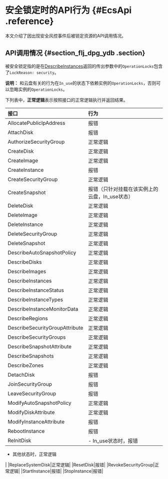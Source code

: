 # 安全锁定时的API行为 {#EcsApi .reference}

本文介绍了因出现安全风控事件后被锁定资源的API调用情况。

## API调用情况 {#section_flj_dpg_ydb .section}

被安全锁定指的是在[DescribeInstances](cn.zh-CN/API参考/实例/DescribeInstances.md#)返回的传出参数中的`OperationLocks`包含了`LockReason: security`。

**说明：** 和云盘有关的行为在`In_use`的状态下依赖实例的`OperationLocks`，否则可以忽略实例的`OperationLocks`。

下列表中，**正常逻辑**表示按照接口的正常逻辑执行并返回结果。

|接口|行为|
|:-|:-|
|AllocatePublicIpAddress|报错|
|AttachDisk|报错|
|AuthorizeSecurityGroup|正常逻辑|
|CreateDisk|正常逻辑|
|CreateImage|正常逻辑|
|CreateInstance|报错|
|CreateSecurityGroup|正常逻辑|
|CreateSnapshot|报错（只针对挂载在该实例上的云盘，In\_use状态）|
|DeleteDisk|正常逻辑|
|DeleteImage|正常逻辑|
|DeleteInstance|正常逻辑|
|DeleteSecurityGroup|正常逻辑|
|DeleteSnapshot|正常逻辑|
|DescribeAutoSnapshotPolicy|正常逻辑|
|DescribeDisks|正常逻辑|
|DescribeImages|正常逻辑|
|DescribeInstances|正常逻辑|
|DescribeInstanceStatus|正常逻辑|
|DescribeInstanceTypes|正常逻辑|
|DescribeInstanceMonitorData|正常逻辑|
|DescribeRegions|正常逻辑|
|DescribeSecurityGroupAttribute|正常逻辑|
|DescribeSecurityGroups|正常逻辑|
|DescribeSnapshotAttribute|正常逻辑|
|DescribeSnapshots|正常逻辑|
|DescribeZones|正常逻辑|
|DetachDisk|报错|
|JoinSecurityGroup|报错|
|LeaveSecurityGroup|报错|
|ModifyAutoSnapshotPolicy|正常逻辑|
|ModifyDiskAttribute|正常逻辑|
|ModifyInstanceAttribute|报错|
|RebootInstance|报错|
|ReInitDisk| -   In\_use状态时，报错
-   其他状态时，正常逻辑

 |
|ReplaceSystemDisk|正常逻辑|
|ResetDisk|报错|
|RevokeSecurityGroup|正常逻辑|
|StartInstance|报错|
|StopInstance|报错|

